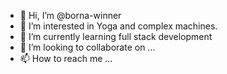 - 👋 Hi, I’m @borna-winner
- 👀 I’m interested in Yoga and complex machines.
- 🌱 I’m currently learning full stack development
- 💞️ I’m looking to collaborate on ...
- 📫 How to reach me ...

<!---
borna-winner/borna-winner is a ✨ special ✨ repository because its `README.md` (this file) appears on your GitHub profile.
You can click the Preview link to take a look at your changes.
--->
